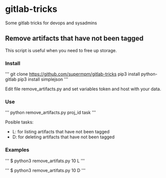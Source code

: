 # gitlab-tricks
Some gitlab tricks for devops and sysadmins


## Remove artifacts that have not been tagged

This script is useful when you need to free up storage.

### Install

'''
git clone https://github.com/supermpm/gitlab-tricks
pip3 install python-gitlab
pip3 install simplejson
'''

Edit file remove_artifacts.py and set variables token and host with your data.

### Use

'''
python remove_artifacts.py proj_id task
'''

Posible tasks:

* L: for listing artifacts that have not been tagged
* D: for deleting artifacts that have not been tagged

### Examples

'''
$ python3 remove_artifats.py 10 L
'''

'''
$ python3 remove_artifats.py 10 D
'''
